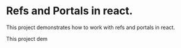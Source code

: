 # Refs and Portals in react.

This project demonstrates how to work with refs and portals in react.

This project dem